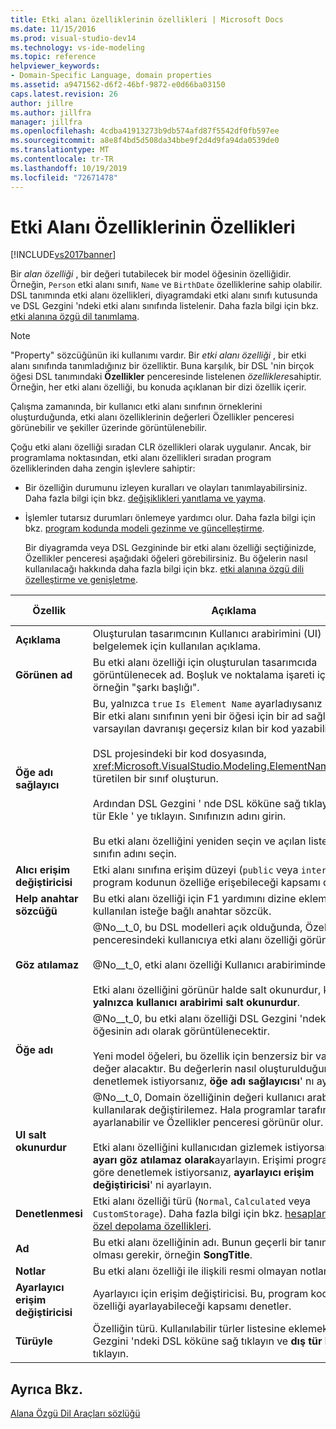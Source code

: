 ```yaml
---
title: Etki alanı özelliklerinin özellikleri | Microsoft Docs
ms.date: 11/15/2016
ms.prod: visual-studio-dev14
ms.technology: vs-ide-modeling
ms.topic: reference
helpviewer_keywords:
- Domain-Specific Language, domain properties
ms.assetid: a9471562-d6f2-46bf-9872-e0d66ba03150
caps.latest.revision: 26
author: jillre
ms.author: jillfra
manager: jillfra
ms.openlocfilehash: 4cdba41913273b9db574afd87f5542df0fb597ee
ms.sourcegitcommit: a8e8f4bd5d508da34bbe9f2d4d9fa94da0539de0
ms.translationtype: MT
ms.contentlocale: tr-TR
ms.lasthandoff: 10/19/2019
ms.locfileid: "72671478"
---
```

# <a name="properties-of-domain-properties"></a>Etki Alanı Özelliklerinin Özellikleri
[!INCLUDE[vs2017banner](../includes/vs2017banner.md)]

Bir *alan özelliği* , bir değeri tutabilecek bir model öğesinin özelliğidir. Örneğin, `Person` etki alanı sınıfı, `Name` ve `BirthDate` özelliklerine sahip olabilir. DSL tanımında etki alanı özellikleri, diyagramdaki etki alanı sınıfı kutusunda ve DSL Gezgini 'ndeki etki alanı sınıfında listelenir. Daha fazla bilgi için bkz. [etki alanına özgü dil tanımlama](../modeling/how-to-define-a-domain-specific-language.md).

> [!NOTE]
> "Property" sözcüğünün iki kullanımı vardır. Bir *etki alanı özelliği* , bir etki alanı sınıfında tanımladığınız bir özelliktir. Buna karşılık, bir DSL 'nin birçok öğesi DSL tanımındaki **Özellikler** penceresinde listelenen *özelliklere*sahiptir. Örneğin, her etki alanı özelliği, bu konuda açıklanan bir dizi özellik içerir.

 Çalışma zamanında, bir kullanıcı etki alanı sınıfının örneklerini oluşturduğunda, etki alanı özelliklerinin değerleri Özellikler penceresi görünebilir ve şekiller üzerinde görüntülenebilir.

 Çoğu etki alanı özelliği sıradan CLR özellikleri olarak uygulanır. Ancak, bir programlama noktasından, etki alanı özellikleri sıradan program özelliklerinden daha zengin işlevlere sahiptir:

- Bir özelliğin durumunu izleyen kuralları ve olayları tanımlayabilirsiniz. Daha fazla bilgi için bkz. [değişiklikleri yanıtlama ve yayma](../modeling/responding-to-and-propagating-changes.md).

- İşlemler tutarsız durumları önlemeye yardımcı olur. Daha fazla bilgi için bkz. [program kodunda modeli gezinme ve güncelleştirme](../modeling/navigating-and-updating-a-model-in-program-code.md).

  Bir diyagramda veya DSL Gezgininde bir etki alanı özelliği seçtiğinizde, Özellikler penceresi aşağıdaki öğeleri görebilirsiniz. Bu öğelerin nasıl kullanılacağı hakkında daha fazla bilgi için bkz. [etki alanına özgü dili özelleştirme ve genişletme](../modeling/customizing-and-extending-a-domain-specific-language.md).

|Özellik|Açıklama|Varsayılan Değer|
|--------------|-----------------|-------------------|
|**Açıklama**|Oluşturulan tasarımcının Kullanıcı arabirimini (UI) belgelemek için kullanılan açıklama.|\<none >|
|**Görünen ad**|Bu etki alanı özelliği için oluşturulan tasarımcıda görüntülenecek ad. Boşluk ve noktalama işareti içerebilir, örneğin "şarkı başlığı".|\<none >|
|**Öğe adı sağlayıcı**|Bu, yalnızca `true` `Is Element Name` ayarladıysanız geçerlidir. Bir etki alanı sınıfının yeni bir öğesi için bir ad sağlayan, varsayılan davranışı geçersiz kılan bir kod yazabilirsiniz.<br /><br /> DSL projesindeki bir kod dosyasında, <xref:Microsoft.VisualStudio.Modeling.ElementNameProvider> türetilen bir sınıf oluşturun.<br /><br /> Ardından DSL Gezgini ' nde DSL köküne sağ tıklayın ve dış tür Ekle ' ye tıklayın. Sınıfınızın adını girin.<br /><br /> Bu etki alanı özelliğini yeniden seçin ve açılan listeden sınıfın adını seçin.|\<none >|
|**Alıcı erişim değiştiricisi**|Etki alanı sınıfına erişim düzeyi (`public` veya `internal`). Bu, program kodunun özelliğe erişebileceği kapsamı denetler.|`public`|
|**Help anahtar sözcüğü**|Bu etki alanı özelliği için F1 yardımını dizine eklemek için kullanılan isteğe bağlı anahtar sözcük.|\<none >|
|**Göz atılamaz**|@No__t_0, bu DSL modelleri açık olduğunda, Özellikler penceresindeki kullanıcıya etki alanı özelliği görüntülenir.<br /><br /> @No__t_0, etki alanı özelliği Kullanıcı arabiriminde gizlenir.<br /><br /> Etki alanı özelliğini görünür halde salt okunurdur, küme **yalnızca kullanıcı arabirimi salt okunurdur**.|`True`|
|**Öğe adı**|@No__t_0, bu etki alanı özelliği DSL Gezgini 'ndeki model öğesinin adı olarak görüntülenecektir.<br /><br /> Yeni model öğeleri, bu özellik için benzersiz bir varsayılan değer alacaktır. Bu değerlerin nasıl oluşturulduğunu denetlemek istiyorsanız, **öğe adı sağlayıcısı**' nı ayarlayın.|`False`|
|**UI salt okunurdur**|@No__t_0, Domain özelliğinin değeri kullanıcı arabirimi kullanılarak değiştirilemez. Hala programlar tarafından ayarlanabilir ve Özellikler penceresi görünür olur.<br /><br /> Etki alanı özelliğini kullanıcıdan gizlemek istiyorsanız, **Bu ayarı göz atılamaz olarak**ayarlayın. Erişimi programlara göre denetlemek istiyorsanız, **ayarlayıcı erişim değiştiricisi**' ni ayarlayın.|`False`|
|**Denetlenmesi**|Etki alanı özelliği türü (`Normal`, `Calculated` veya `CustomStorage`). Daha fazla bilgi için bkz. [hesaplanan ve özel depolama özellikleri](../modeling/calculated-and-custom-storage-properties.md).|`Normal`|
|**Ad**|Bu etki alanı özelliğinin adı. Bunun geçerli bir tanımlayıcı olması gerekir, örneğin **SongTitle**.|\<none >|
|**Notlar**|Bu etki alanı özelliği ile ilişkili resmi olmayan notlar.|\<none >|
|**Ayarlayıcı erişim değiştiricisi**|Ayarlayıcı için erişim değiştiricisi. Bu, program kodunun özelliği ayarlayabileceği kapsamı denetler.|`public`|
|**Türüyle**|Özelliğin türü. Kullanılabilir türler listesine eklemek için DSL Gezgini 'ndeki DSL köküne sağ tıklayın ve **dış tür Ekle**' ye tıklayın.|`String`|

## <a name="see-also"></a>Ayrıca Bkz.
 [Alana Özgü Dil Araçları sözlüğü](https://msdn.microsoft.com/ca5e84cb-a315-465c-be24-76aa3df276aa)
